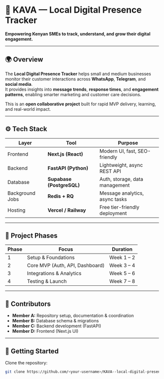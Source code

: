 # 🧩 KAVA — Local Digital Presence Tracker

**Empowering Kenyan SMEs to track, understand, and grow their digital engagement.**

---

## 🌍 Overview
The **Local Digital Presence Tracker** helps small and medium businesses monitor their customer interactions across **WhatsApp**, **Telegram**, and **social media**.  
It provides insights into **message trends**, **response times**, and **engagement patterns**, enabling smarter marketing and customer care decisions.

This is an **open collaborative project** built for rapid MVP delivery, learning, and real-world impact.

---

## ⚙️ Tech Stack
| Layer | Tool | Purpose |
|-------|------|----------|
| Frontend | **Next.js (React)** | Modern UI, fast, SEO-friendly |
| Backend | **FastAPI (Python)** | Lightweight, async REST API |
| Database | **Supabase (PostgreSQL)** | Auth, storage, data management |
| Background Jobs | **Redis + RQ** | Message analytics, async tasks |
| Hosting | **Vercel / Railway** | Free tier-friendly deployment |

---

## 🧭 Project Phases
| Phase | Focus | Duration |
|-------|--------|----------|
| 1 | Setup & Foundations | Week 1 – 2 |
| 2 | Core MVP (Auth, API, Dashboard) | Week 3 – 4 |
| 3 | Integrations & Analytics | Week 5 – 6 |
| 4 | Testing & Launch | Week 7 – 8 |

---

## 👥 Contributors
- **Member A:** Repository setup, documentation & coordination  
- **Member B:** Database schema & migrations  
- **Member C:** Backend development (FastAPI)  
- **Member D:** Frontend (Next.js UI)

---

## 🚀 Getting Started

Clone the repository:
```bash
git clone https://github.com/<your-username>/KAVA--local-digital-presence-tracker.git

